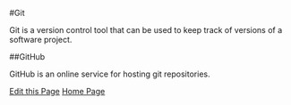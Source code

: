 <title>Git</title>

#Git

Git is a version control tool that can be used to keep track of versions of a software project.

##GitHub

GitHub is an online service for hosting git repositories.

[Edit this Page](Git+create)
[Home Page](index.html)